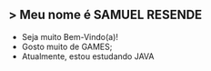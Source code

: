 ## > Meu nome é SAMUEL RESENDE

- Seja muito Bem-Vindo(a)!
- Gosto muito de GAMES;
- Atualmente, estou estudando JAVA
